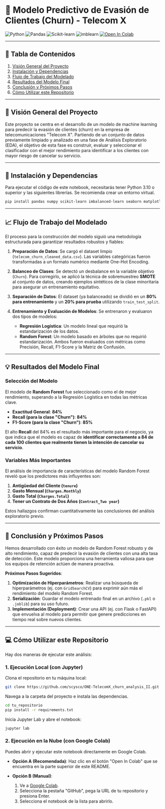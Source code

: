 # 🤖 Modelo Predictivo de Evasión de Clientes (Churn) - Telecom X

![Python](https://img.shields.io/badge/Python-3.10%2B-blue.svg?style=for-the-badge&logo=python)
![Pandas](https://img.shields.io/badge/Pandas-2.x-blue.svg?style=for-the-badge&logo=pandas)
![Scikit-learn](https://img.shields.io/badge/Scikit--learn-1.x-blue.svg?style=for-the-badge&logo=scikit-learn)
![imblearn](https://img.shields.io/badge/imbalanced--learn-0.10%2B-blue.svg?style=for-the-badge)
[![Open In Colab](https://colab.research.google.com/assets/colab-badge.svg)](https://colab.research.google.com/github/scysco/ONE-TelecomX_churn_analysis_II/blob/main/TelecomX_LATAM.ipynb)

---

## 📜 Tabla de Contenidos
1.  [Visión General del Proyecto](#-visión-general-del-proyecto)
2.  [Instalación y Dependencias](#-instalación-y-dependencias)
3.  [Flujo de Trabajo del Modelado](#-flujo-de-trabajo-del-modelado)
4.  [Resultados del Modelo Final](#-resultados-del-modelo-final)
5.  [Conclusión y Próximos Pasos](#-conclusión-y-próximos-pasos)
6.  [Cómo Utilizar este Repositorio](#-cómo-utilizar-este-repositorio)

---

## 🎯 Visión General del Proyecto
Este proyecto se centra en el desarrollo de un modelo de machine learning para predecir la evasión de clientes (churn) en la empresa de telecomunicaciones "Telecom X". Partiendo de un conjunto de datos previamente limpiado y analizado en una fase de Análisis Exploratorio (EDA), el objetivo de esta fase es construir, evaluar y seleccionar el clasificador con el mejor rendimiento para identificar a los clientes con mayor riesgo de cancelar su servicio.

---

## 🔧 Instalación y Dependencias
Para ejecutar el código de este notebook, necesitarás tener Python 3.10 o superior y las siguientes librerías. Se recomienda crear un entorno virtual.

```bash
pip install pandas numpy scikit-learn imbalanced-learn seaborn matplotlib jupyterlab
````

-----

## 📈 Flujo de Trabajo del Modelado

El proceso para la construcción del modelo siguió una metodología estructurada para garantizar resultados robustos y fiables:

1.  **Preparación de Datos**: Se cargó el dataset limpio (`telecom_churn_cleaned_data.csv`). Las variables categóricas fueron transformadas a un formato numérico mediante One-Hot Encoding.

2.  **Balanceo de Clases**: Se detectó un desbalance en la variable objetivo (`Churn`). Para corregirlo, se aplicó la técnica de sobremuestreo **SMOTE** al conjunto de datos, creando ejemplos sintéticos de la clase minoritaria para asegurar un entrenamiento equitativo.

3.  **Separación de Datos**: El dataset (ya balanceado) se dividió en un **80% para entrenamiento** y un **20% para prueba** utilizando `train_test_split`.

4.  **Entrenamiento y Evaluación de Modelos**: Se entrenaron y evaluaron dos tipos de modelos:

      * **Regresión Logística**: Un modelo lineal que requirió la estandarización de los datos.
      * **Random Forest**: Un modelo basado en árboles que no requirió estandarización.
        Ambos fueron evaluados con métricas como Precisión, Recall, F1-Score y la Matriz de Confusión.

-----

## 💡 Resultados del Modelo Final

### Selección del Modelo

El modelo de **Random Forest** fue seleccionado como el de mejor rendimiento, superando a la Regresión Logística en todas las métricas clave.

  * **Exactitud General**: **84%**
  * **Recall (para la clase "Churn")**: **84%**
  * **F1-Score (para la clase "Churn")**: **85%**

El alto **Recall** del 84% es el resultado más importante para el negocio, ya que indica que el modelo es capaz de **identificar correctamente a 84 de cada 100 clientes que realmente tienen la intención de cancelar su servicio**.

### Variables Más Importantes

El análisis de importancia de características del modelo Random Forest reveló que los predictores más influyentes son:

1.  **Antigüedad del Cliente (`tenure`)**
2.  **Gasto Mensual (`Charges.Monthly`)**
3.  **Gasto Total (`Charges.Total`)**
4.  **Tener un Contrato de Dos Años (`Contract_Two year`)**

Estos hallazgos confirman cuantitativamente las conclusiones del análisis exploratorio previo.

-----

## 🚀 Conclusión y Próximos Pasos

Hemos desarrollado con éxito un modelo de Random Forest robusto y de alto rendimiento, capaz de predecir la evasión de clientes con una alta tasa de detección. Este modelo proporciona una herramienta valiosa para que los equipos de retención actúen de manera proactiva.

**Próximos Pasos Sugeridos**:

1.  **Optimización de Hiperparámetros**: Realizar una búsqueda de hiperparámetros (ej. con `GridSearchCV`) para exprimir aún más el rendimiento del modelo Random Forest.
2.  **Serialización**: Guardar el modelo entrenado final en un archivo (`.pkl` o `.joblib`) para su uso futuro.
3.  **Implementación (Deployment)**: Crear una API (ej. con Flask o FastAPI) que envuelva al modelo para permitir que genere predicciones en tiempo real sobre nuevos clientes.

-----

## 💻 Cómo Utilizar este Repositorio

Hay dos maneras de ejecutar este análisis:

### 1\. Ejecución Local (con Jupyter)

Clona el repositorio en tu máquina local:

```bash
git clone https://github.com/scysco/ONE-TelecomX_churn_analysis_II.git
```

Navega a la carpeta del proyecto e instala las dependencias.

```bash
cd tu_repositorio
pip install -r requirements.txt
```

Inicia Jupyter Lab y abre el notebook:

```bash
jupyter lab
```

### 2\. Ejecución en la Nube (con Google Colab)

Puedes abrir y ejecutar este notebook directamente en Google Colab.

  * **Opción A (Recomendada)**: Haz clic en el botón "Open In Colab" que se encuentra en la parte superior de este README.

  * **Opción B (Manual)**:
    1.  Ve a [Google Colab](https://colab.research.google.com/).
    2.  Selecciona la pestaña "GitHub", pega la URL de tu repositorio y presiona Enter.
    3.  Selecciona el notebook de la lista para abrirlo.

<!-- end list -->